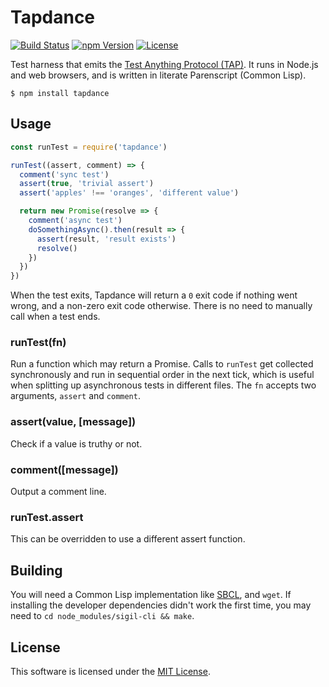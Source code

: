 # Tapdance

[![Build Status](https://img.shields.io/travis/daliwali/tapdance/master.svg?style=flat-square)](https://travis-ci.org/daliwali/tapdance)
[![npm Version](https://img.shields.io/npm/v/tapdance.svg?style=flat-square)](https://www.npmjs.com/package/tapdance)
[![License](https://img.shields.io/npm/l/tapdance.svg?style=flat-square)](https://raw.githubusercontent.com/daliwali/tapdance/master/LICENSE)

Test harness that emits the [Test Anything Protocol (TAP)](https://testanything.org). It runs in Node.js and web browsers, and is written in literate Parenscript (Common Lisp).

```
$ npm install tapdance
```


## Usage

```js
const runTest = require('tapdance')

runTest((assert, comment) => {
  comment('sync test')
  assert(true, 'trivial assert')
  assert('apples' !== 'oranges', 'different value')

  return new Promise(resolve => {
    comment('async test')
    doSomethingAsync().then(result => {
      assert(result, 'result exists')
      resolve()
    })
  })
})
```

When the test exits, Tapdance will return a `0` exit code if nothing went wrong, and a non-zero exit code otherwise. There is no need to manually call when a test ends.


### runTest(fn)

Run a function which may return a Promise. Calls to `runTest` get collected synchronously and run in sequential order in the next tick, which is useful when splitting up asynchronous tests in different files. The `fn` accepts two arguments, `assert` and `comment`.


### assert(value, [message])

Check if a value is truthy or not.


### comment([message])

Output a comment line.


### runTest.assert

This can be overridden to use a different assert function.


## Building

You will need a Common Lisp implementation like [SBCL](http://www.sbcl.org), and `wget`. If installing the developer dependencies didn't work the first time, you may need to `cd node_modules/sigil-cli && make`.


## License

This software is licensed under the [MIT License](//github.com/daliwali/tapdance/blob/master/LICENSE).
